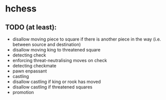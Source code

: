# hchess

## TODO (at least):
- disallow moving piece to square if there is another piece in the way (i.e. between source and destination)
- disallow moving king to threatened square
- detecting check
- enforcing threat-neutralising moves on check
- detecting checkmate
- pawn enpassant
- castling
- disallow castling if king or rook has moved
- disallow castling if threatened squares
- promotion